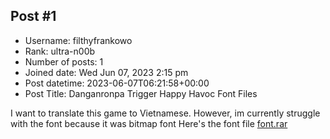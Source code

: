 ## Post #1
- Username: filthyfrankowo
- Rank: ultra-n00b
- Number of posts: 1
- Joined date: Wed Jun 07, 2023 2:15 pm
- Post datetime: 2023-06-07T06:21:58+00:00
- Post Title: Danganronpa Trigger Happy Havoc Font Files

I want to translate this game to Vietnamese. However, im currently struggle with the font because it was bitmap font
Here's the font file
[font.rar](https://xentaxbackup.github.io/file/23888_font.rar)
